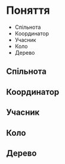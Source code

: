 # Поняття

- Спільнота
- Координатор
- Учасник
- Коло
- Дерево

## Спільнота

## Координатор

## Учасник

## Коло

## Дерево
